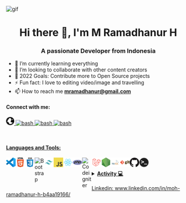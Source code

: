 ![gif](https://images.app.goo.gl/UB1agAXmCWh8ofwd7)

<h1 align="center">Hi there 👋,  I'm M Ramadhanur H</h1>
<h3 align="center">A passionate Developer from Indonesia</h3>

- 🌱 I’m currently learning everything
- 👯 I’m looking to collaborate with other content creators
- 🥅 2022 Goals: Contribute more to Open Source projects
- ⚡ Fun fact: I love to editing video/image and travelling
- 📫 How to reach me **mramadhanur@gmail.com**

<h4>Connect with me:</h4>

<a href="https://biolinky.co/mramadhanurh" target="_blank"> <img src="https://raw.githubusercontent.com/iconic/open-iconic/master/svg/globe.svg" alt="bash" width="22"/>
<a href="https://youtube.com/channel/UC-GqTlLxKeP-G6BfY9YD8MQ" target="_blank"> <img src="https://cdn.jsdelivr.net/npm/simple-icons@v3/icons/youtube.svg" alt="bash" width="22"/>
<a href="https://linkedin.com/in/moh-ramadhanur-h-b4aa19166/" target="_blank"> <img src="https://cdn.jsdelivr.net/npm/simple-icons@v3/icons/linkedin.svg" alt="bash" width="22"/>
<a href="https://instagram.com/m.ramadhanur.h" target="_blank"> <img src="https://cdn.jsdelivr.net/npm/simple-icons@v3/icons/instagram.svg" alt="bash" width="22"/>

<br />

<h4>Languages and Tools:</h4>

<img align="left" alt="Visual Studio Code" width="26px" src="https://raw.githubusercontent.com/github/explore/80688e429a7d4ef2fca1e82350fe8e3517d3494d/topics/visual-studio-code/visual-studio-code.png" />
<img align="left" alt="HTML5" width="26px" src="https://raw.githubusercontent.com/github/explore/80688e429a7d4ef2fca1e82350fe8e3517d3494d/topics/html/html.png" />
<img align="left" alt="CSS3" width="26px" src="https://raw.githubusercontent.com/github/explore/80688e429a7d4ef2fca1e82350fe8e3517d3494d/topics/css/css.png" />
<img align="left" alt="Bootstrap" width="26px" src="https://getbootstrap.com/docs/4.4/assets/brand/bootstrap-social-logo.png" />
<img align="left" alt="Tailwind" width="26px" src="https://raw.githubusercontent.com/github/explore/80688e429a7d4ef2fca1e82350fe8e3517d3494d/topics/tailwind/tailwind.png" />
<img align="left" alt="JavaScript" width="26px" src="https://raw.githubusercontent.com/github/explore/80688e429a7d4ef2fca1e82350fe8e3517d3494d/topics/javascript/javascript.png" />
<img align="left" alt="React" width="26px" src="https://raw.githubusercontent.com/github/explore/80688e429a7d4ef2fca1e82350fe8e3517d3494d/topics/react/react.png" />
<img align="left" alt="Php" width="26px" src="https://raw.githubusercontent.com/github/explore/e94815998e4e0713912fed477a1f346ec04c3da2/topics/php/php.png" />
<img align="left" alt="Codeigniter" width="26px" src="https://histla.com/wp-content/uploads/2015/02/Codeigniter.png" />
<img align="left" alt="Laravel" width="26px" src="https://raw.githubusercontent.com/github/explore/e94815998e4e0713912fed477a1f346ec04c3da2/topics/laravel/laravel.png" />
<img align="left" alt="Node.js" width="26px" src="https://raw.githubusercontent.com/github/explore/80688e429a7d4ef2fca1e82350fe8e3517d3494d/topics/nodejs/nodejs.png" />
<img align="left" alt="MySQL" width="26px" src="https://raw.githubusercontent.com/github/explore/80688e429a7d4ef2fca1e82350fe8e3517d3494d/topics/mysql/mysql.png" />
<img align="left" alt="Git" width="26px" src="https://raw.githubusercontent.com/github/explore/80688e429a7d4ef2fca1e82350fe8e3517d3494d/topics/git/git.png" />
<img align="left" alt="GitHub" width="26px" src="https://raw.githubusercontent.com/github/explore/78df643247d429f6cc873026c0622819ad797942/topics/github/github.png" />
<img align="left" alt="Terminal" width="26px" src="https://raw.githubusercontent.com/github/explore/80688e429a7d4ef2fca1e82350fe8e3517d3494d/topics/terminal/terminal.png" />

<br>
<br>
<details>
<summary><b>Activity 💻</b></summary>
<br>
  
![Tomo top langs](https://github-readme-stats.vercel.app/api/top-langs?username=mramadhanurh&layout=compact&show_icons=true&theme=outrun)

</details>

<br>
Linkedin: www.linkedin.com/in/moh-ramadhanur-h-b4aa19166/

<!---
mramadhanurh/mramadhanurh is a ✨ special ✨ repository because its `README.md` (this file) appears on your GitHub profile.
You can click the Preview link to take a look at your changes.
--->
